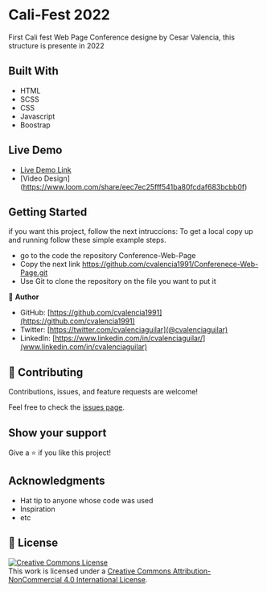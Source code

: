 # Cali-Fest 2022
First Cali fest Web Page Conference designe by Cesar Valencia, this structure is  presente in 2022

## Built With

- HTML
- SCSS
- CSS
- Javascript
- Boostrap

## Live Demo

- [Live Demo Link](https://cvalencia1991.github.io/Conferenece-Web-Page/)
- [Video Design] (https://www.loom.com/share/eec7ec25fff541ba80fcdaf683bcbb0f)


## Getting Started

if you want this project, follow the next intruccions:
To get a local copy up and running follow these simple example steps.

 - go to the code the repository Conference-Web-Page
 - Copy the next link https://github.com/cvalencia1991/Conferenece-Web-Page.git
 - Use Git to clone the repository on the file you want to put it 


👤 **Author**

- GitHub: [https://github.com/cvalencia1991](https://github.com/cvalencia1991)
- Twitter: [https://twitter.com/cvalenciaguilar](@cvalenciaguilar)
- LinkedIn: [https://www.linkedin.com/in/cvalenciaguilar/](www.linkedin.com/in/cvalenciaguilar)

## 🤝 Contributing

Contributions, issues, and feature requests are welcome!

Feel free to check the [issues page](https://github.com/cvalencia1991/Conferenece-Web-Page/issues).

## Show your support

Give a ⭐️ if you like this project!

## Acknowledgments

- Hat tip to anyone whose code was used
- Inspiration
- etc

## 📝 License

<a rel="license" href="http://creativecommons.org/licenses/by-nc/4.0/"><img alt="Creative Commons License" style="border-width:0" src="https://i.creativecommons.org/l/by-nc/4.0/88x31.png" /></a><br />This work is licensed under a <a rel="license" href="http://creativecommons.org/licenses/by-nc/4.0/">Creative Commons Attribution-NonCommercial 4.0 International License</a>.
